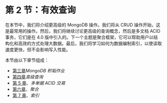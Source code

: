 # 第 2 节：有效查询

在本节中，我们将介绍更高级的 MongoDB 操作。我们将从 CRUD 操作开始，这是最常用的操作。然后，我们将继续讨论更高级的查询概念，然后是多文档 ACID 事务，它们是在 4.0 版中引入的。下一个主题是聚合框架，它可以帮助用户以结构化和高效的方式处理大数据。最后，我们将学习如何为数据编制索引，以使读取速度更快，但不会影响写入性能。

本节由以下章节组成：

*   [第三章](03.html)*MongoDB 积垢作业*
*   [第四章](04.html)*高级查询*
*   [第 5 章](05.html)、*多单据 ACID 交易*
*   [第六章](06.html)、*聚合*
*   [第 7 章](07.html)、*索引*